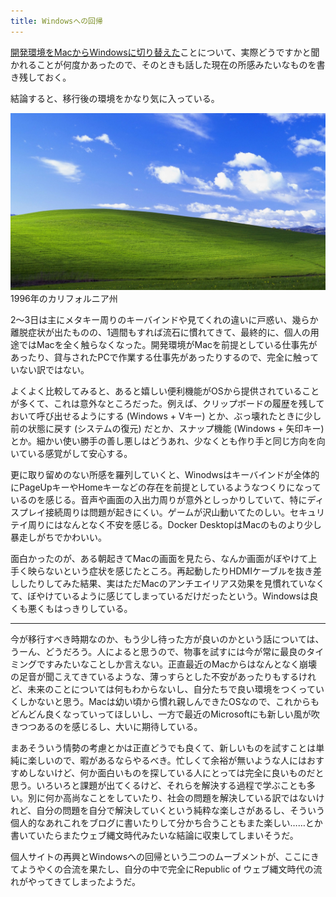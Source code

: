 ```yaml
---
title: Windowsへの回帰
---
```


[開発環境をMacからWindowsに切り替えた](/articles/2020-09-28-development-on-windows)ことについて、実際どうですかと聞かれることが何度かあったので、そのときも話した現在の所感みたいなものを書き残しておく。

結論すると、移行後の環境をかなり気に入っている。

![](/images/2020-10-04-windows.jpg)
1996年のカリフォルニア州

2～3日は主にメタキー周りのキーバインドや見てくれの違いに戸惑い、幾らか離脱症状が出たものの、1週間もすれば流石に慣れてきて、最終的に、個人の用途ではMacを全く触らなくなった。開発環境がMacを前提としている仕事先があったり、貸与されたPCで作業する仕事先があったりするので、完全に触っていない訳ではない。

よくよく比較してみると、あると嬉しい便利機能がOSから提供されていることが多くて、これは意外なところだった。例えば、クリップボードの履歴を残しておいて呼び出せるようにする (Windows + Vキー) とか、ぶっ壊れたときに少し前の状態に戻す (システムの復元) だとか、スナップ機能 (Windows + 矢印キー) とか。細かい使い勝手の善し悪しはどうあれ、少なくとも作り手と同じ方向を向いている感覚がして安心する。

更に取り留めのない所感を羅列していくと、Winodwsはキーバインドが全体的にPageUpキーやHomeキーなどの存在を前提としているようなつくりになっているのを感じる。音声や画面の入出力周りが意外としっかりしていて、特にディスプレイ接続周りは問題が起きにくい。ゲームが沢山動いてたのしい。セキュリテイ周りにはなんとなく不安を感じる。Docker DesktopはMacのものより少し暴走しがちでかわいい。

面白かったのが、ある朝起きてMacの画面を見たら、なんか画面がぼやけて上手く映らないという症状を感じたところ。再起動したりHDMIケーブルを抜き差ししたりしてみた結果、実はただMacのアンチエイリアス効果を見慣れていなくて、ぼやけているように感じてしまっているだけだったという。Windowsは良くも悪くもはっきりしている。

---

今が移行すべき時期なのか、もう少し待った方が良いのかという話については、うーん、どうだろう。人によると思うので、物事を試すには今が常に最良のタイミングですみたいなことしか言えない。正直最近のMacからはなんとなく崩壊の足音が聞こえてきているような、薄っすらとした不安があったりもするけれど、未来のことについては何もわからないし、自分たちで良い環境をつくっていくしかないと思う。Macは幼い頃から慣れ親しんできたOSなので、これからもどんどん良くなっていってほしいし、一方で最近のMicrosoftにも新しい風が吹きつつあるのを感じるし、大いに期待している。

まあそういう情勢の考慮とかは正直どうでも良くて、新しいものを試すことは単純に楽しいので、暇があるならやるべき。忙しくて余裕が無いような人にはおすすめしないけど、何か面白いものを探している人にとっては完全に良いものだと思う。いろいろと課題が出てくるけど、それらを解決する過程で学ぶことも多い。別に何か高尚なことをしていたり、社会の問題を解決している訳ではないけれど、自分の問題を自分で解決していくという純粋な楽しさがあるし、そういう個人的なあれこれをブログに書いたりして分かち合うこともまた楽しい……とか書いていたらまたウェブ縄文時代みたいな結論に収束してしまいそうだ。

個人サイトの再興とWindowsへの回帰という二つのムーブメントが、ここにきてようやくの合流を果たし、自分の中で完全にRepublic of ウェブ縄文時代の流れがやってきてしまったようだ。
